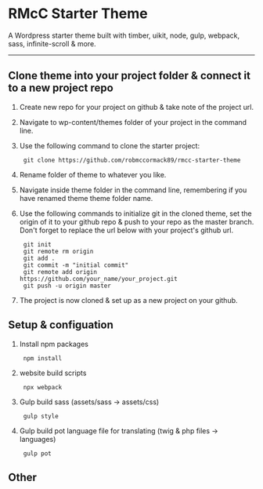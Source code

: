 # RMcC Starter Theme

A Wordpress starter theme built with timber, uikit, node, gulp, webpack, sass, infinite-scroll & more.

---

## Clone theme into your project folder & connect it to a new project repo

1. Create new repo for your project on github & take note of the project url.

2. Navigate to wp-content/themes folder of your project in the command line.

3. Use the following command to clone the starter project:

        git clone https://github.com/robmccormack89/rmcc-starter-theme

4. Rename folder of theme to whatever you like.

5. Navigate inside theme folder in the command line, remembering if you have renamed theme theme folder name.

6. Use the following commands to initialize git in the cloned theme, set the origin of it to your github repo & push to your repo as the master branch. Don't forget to replace the url below with your project's github url.

        git init
        git remote rm origin
        git add .
        git commit -m "initial commit"
        git remote add origin https://github.com/your_name/your_project.git
        git push -u origin master

7. The project is now cloned & set up as a new project on your github.

## Setup & configuation

1. Install npm packages

        npm install

2. website build scripts

        npx webpack

3. Gulp build sass (assets/sass -> assets/css)

        gulp style

4. Gulp build pot language file for translating (twig & php files -> languages)

        gulp pot

 
## Other
